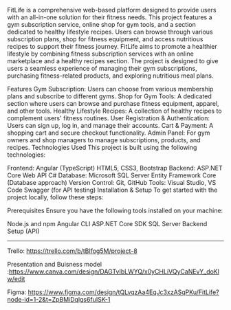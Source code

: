 FitLife is a comprehensive web-based platform designed to provide users with an all-in-one solution for their fitness needs. 
This project features a gym subscription service, online shop for gym tools, and a section dedicated to healthy lifestyle recipes. 
Users can browse through various subscription plans, shop for fitness equipment, and access nutritious recipes to support their fitness journey.
FitLife aims to promote a healthier lifestyle by combining fitness subscription services with an online marketplace and a healthy recipes section. 
The project is designed to give users a seamless experience of managing their gym subscriptions, purchasing fitness-related products, and exploring nutritious meal plans.

Features
Gym Subscription: Users can choose from various membership plans and subscribe to different gyms.
Shop for Gym Tools: A dedicated section where users can browse and purchase fitness equipment, apparel, and other tools.
Healthy Lifestyle Recipes: A collection of healthy recipes to complement users' fitness routines.
User Registration & Authentication: Users can sign up, log in, and manage their accounts.
Cart & Payment: A shopping cart and secure checkout functionality.
Admin Panel: For gym owners and shop managers to manage subscriptions, products, and recipes.
Technologies Used
This project is built using the following technologies:

Frontend:
Angular (TypeScript)
HTML5, CSS3, Bootstrap
Backend:
ASP.NET Core Web API
C#
Database:
Microsoft SQL Server
Entity Framework Core (Database approach)
Version Control:
Git, GitHub
Tools:
Visual Studio, VS Code
Swagger (for API testing)
Installation & Setup
To get started with the project locally, follow these steps:

Prerequisites
Ensure you have the following tools installed on your machine:

Node.js and npm
Angular CLI
ASP.NET Core SDK
SQL Server
Backend Setup (API)


--------
Trello:  https://trello.com/b/tBIfog5M/project-8

Presentation and Buisness model :https://www.canva.com/design/DAGTvIbLWYQ/x0yCHLiVQyCaNEvY_doKlw/edit


Figma: https://www.figma.com/design/tQLvqzAa4EqJc3xzASqPKu/FitLife?node-id=1-2&t=ZpBMiDqlgs6fuISK-1


